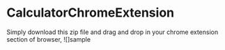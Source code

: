 # CalculatorChromeExtension
Simply download this zip file and drag and drop in your chrome extension section of  browser,
![]sample
